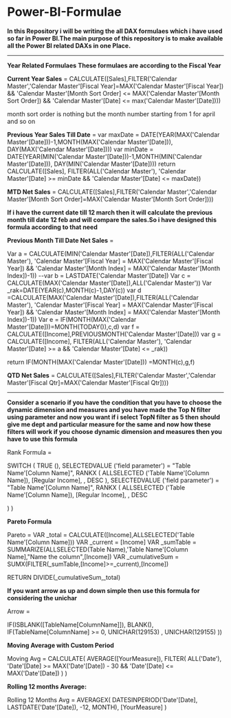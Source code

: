 # Power-BI-Formulae


**In this Repository i will be writing the all DAX formulaes which i have used so far in Power BI.The main purpose of this repository is to make available all the Power BI related DAXs in one Place.**
 
-----------------------------------------------------------------------------------------------------------------------------------------------------------------------
**Year Related Formulaes**
**These formulaes are according to the Fiscal Year**

**Current Year Sales** =   CALCULATE([Sales],FILTER('Calendar Master','Calendar Master'[Fiscal Year]=MAX('Calendar Master'[Fiscal Year])
 && 'Calendar Master'[Month Sort Order] <= MAX('Calendar Master'[Month Sort Order]) && 'Calendar Master'[Date] <= max('Calendar Master'[Date])))

month sort order is nothing but the month number starting from 1 for april and so on

**Previous Year Sales Till Date** = 
var maxDate = 
DATE(YEAR(MAX('Calendar Master'[Date]))-1,MONTH(MAX('Calendar Master'[Date])), DAY(MAX('Calendar Master'[Date])))
var minDate = 
DATE(YEAR(MIN('Calendar Master'[Date]))-1,MONTH(MIN('Calendar Master'[Date])), DAY(MIN('Calendar Master'[Date])))
return
CALCULATE([Sales], FILTER(ALL('Calendar Master'), 
'Calendar Master'[Date] >= minDate && 'Calendar Master'[Date] <= maxDate))


**MTD Net Sales** = CALCULATE([Sales],FILTER('Calendar Master','Calendar Master'[Month Sort Order]=MAX('Calendar Master'[Month Sort Order])))


**If i have the current date till 12 march then it will calculate the previous month till date 12 feb and will compare the sales.So i have designed this formula according to that need**

**Previous Month Till Date Net Sales** = 

Var a = CALCULATE(MIN('Calendar Master'[Date]),FILTER(ALL('Calendar Master'), 'Calendar Master'[Fiscal Year] = MAX('Calendar Master'[Fiscal Year]) && 'Calendar Master'[Month Index] = MAX('Calendar Master'[Month Index])-1))
--var b = LASTDATE('Calendar Master'[Date])
Var c = CALCULATE(MAX('Calendar Master'[Date]),ALL('Calendar Master'))
Var _rak=DATE(YEAR(c),MONTH(c)-1,DAY(c))
var d =CALCULATE(MAX('Calendar Master'[Date]),FILTER(ALL('Calendar Master'), 'Calendar Master'[Fiscal Year] = MAX('Calendar Master'[Fiscal Year]) && 'Calendar Master'[Month Index] = MAX('Calendar Master'[Month Index])-1))
Var e = IF(MONTH(MAX('Calendar Master'[Date]))=MONTH(TODAY()),c,d)
var f = CALCULATE([Income],PREVIOUSMONTH('Calendar Master'[Date]))
var g = CALCULATE([Income], FILTER(ALL('Calendar Master'), 
'Calendar Master'[Date] >= a && 'Calendar Master'[Date] <= _rak))

return
IF(MONTH(MAX('Calendar Master'[Date])) =MONTH(c),g,f)

**QTD Net Sales** = CALCULATE([Sales],FILTER('Calendar Master','Calendar Master'[Fiscal Qtr]=MAX('Calendar Master'[Fiscal Qtr])))


-------------------------------------------------------------------------------------------------------------------------------------------------------------------------------------

**Consider a scenario if you have the condition that you have to choose the dynamic dimension and measures and you have made the Top N filter using parameter and now you want if i select TopN filter as 5 then should give me dept and particular measure for the same and now how these filters will work if you choose dynamic dimension and measures then you have to use this formula** 

Rank Formula = 

SWITCH (
    TRUE (),
    SELECTEDVALUE ('field parameter')
        = "Table Name'[Column Name]",
        RANKX (
            ALLSELECTED ('Table Name'[Column Name]),
            [Regular Income],
            ,
            DESC
        ),
    SELECTEDVALUE ('field parameter')
        = "Table Name'[Column Name]",
        RANKX (
            ALLSELECTED ('Table Name'[Column Name]),
            [Regular Income],
            ,
            DESC

)
)


**Pareto Formula** 

 Pareto = 
VAR _total = CALCULATE([Income],ALLSELECTED('Table Name'[Column Name]))
VAR _current = [Income]
VAR _sumTable = SUMMARIZE(ALLSELECTED(Table Name),'Table Name'[Column Name],"Name the column",[Income])
VAR _cumulativeSum = SUMX(FILTER(_sumTable,[Income]>=_current),[Income])


RETURN 
DIVIDE(_cumulativeSum,_total)

**If you want arrow as up and down simple then use this formula for considering the unichar**


Arrow = 

IF(ISBLANK([TableName[ColumnName]]), BLANK(), 
    IF(TableName[ColumnName] >= 0, 
        UNICHAR(129153) ,
        UNICHAR(129155) ))

**Moving Average with Custom Period**


Moving Avg = CALCULATE(
                 AVERAGE([YourMeasure]),
                 FILTER(
                     ALL('Date'),
                     'Date'[Date] >= MAX('Date'[Date]) - 30 &&
                     'Date'[Date] <= MAX('Date'[Date])
                 )
             )


**Rolling 12 months Average:**

Rolling 12 Months Avg = AVERAGEX(
                          DATESINPERIOD('Date'[Date], LASTDATE('Date'[Date]), -12, MONTH),
                          [YourMeasure]
                       )



